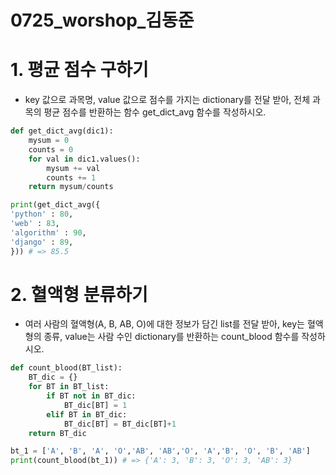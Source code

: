 # 0725_worshop_김동준

# 1. 평균 점수 구하기
- key 값으로 과목명, value 값으로 점수를 가지는 dictionary를 전달 받아, 전체 과목의 평균 점수를 반환하는 함수 get_dict_avg 함수를 작성하시오.
```python
def get_dict_avg(dic1):
    mysum = 0
    counts = 0
    for val in dic1.values():
        mysum += val
        counts += 1
    return mysum/counts

print(get_dict_avg({
'python' : 80,
'web' : 83,
'algorithm' : 90,
'django' : 89,
})) # => 85.5
```
# 2. 혈액형 분류하기
- 여러 사람의 혈액형(A, B, AB, O)에 대한 정보가 담긴 list를 전달 받아, key는 혈액형의 종류, value는 사람 수인 dictionary를 반환하는 count_blood 함수를 작성하시오.
```python
def count_blood(BT_list):
    BT_dic = {}
    for BT in BT_list:
        if BT not in BT_dic:
            BT_dic[BT] = 1
        elif BT in BT_dic:
            BT_dic[BT] = BT_dic[BT]+1
    return BT_dic

bt_1 = ['A', 'B', 'A', 'O','AB', 'AB','O', 'A','B', 'O', 'B', 'AB']
print(count_blood(bt_1)) # => {'A': 3, 'B': 3, 'O': 3, 'AB': 3}
```